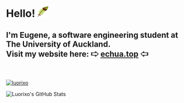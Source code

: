 <h1 align="left">Hello! <img src="https://github.com/luorixo/portfolio/blob/main/client/src/assets/Images/GreenFeather.png?raw=true" alt="Feather Icon" width="30"/></h1> 
<h2 align="left">I'm Eugene, a software engineering student at The University of Auckland.<br>Visit my website here: 🢧 <a href='https://echua.top/'>echua.top</a> 🢦</h2>
<br>

<p align="left">
<a href="https://www.linkedin.com/in/eugene-j-chua/" target="blank"><img align="center" src="https://raw.githubusercontent.com/rahuldkjain/github-profile-readme-generator/master/src/images/icons/Social/linked-in-alt.svg" alt="luorixo" height="30" width="40" /></a>
</p>

![Luorixo's GitHub Stats](https://github-readme-stats.vercel.app/api?username=luorixo&show_icons=true&theme=gruvbox_light)
